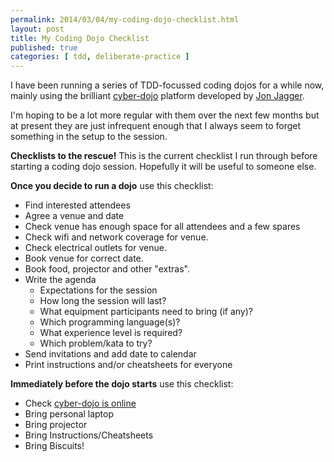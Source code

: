 ```yaml
---
permalink: 2014/03/04/my-coding-dojo-checklist.html
layout: post
title: My Coding Dojo Checklist
published: true
categories: [ tdd, deliberate-practice ]
---
```

I have been running a series of TDD-focussed coding dojos for a while now, 
mainly using the brilliant [cyber-dojo](http://www.cyber-dojo.com/) platform 
developed by [Jon Jagger](http://jonjagger.blogspot.com/p/cyber-dojo_2380.html).

I'm hoping to be a lot more regular with them over the next few months but 
at present they are just infrequent enough that I always seem to forget something 
in the setup to the session. 

**Checklists to the rescue!** This is the current checklist I run through 
before starting a coding dojo session. Hopefully it will be useful to someone 
else.

**Once you decide to run a dojo** use this checklist:

* Find interested attendees
* Agree a venue and date
* Check venue has enough space for all attendees and a few spares
* Check wifi and network coverage for venue.
* Check electrical outlets for venue.
* Book venue for correct date.
* Book food, projector and other "extras".
* Write the agenda
	- Expectations for the session
	- How long the session will last?
	- What equipment participants need to bring (if any)?
	- Which programming language(s)?
	- What experience level is required?
	- Which problem/kata to try?
* Send invitations and add date to calendar
* Print instructions and/or cheatsheets for everyone

**Immediately before the dojo starts** use this checklist:

* Check [cyber-dojo is online](http://www.cyber-dojo.com/)
* Bring personal laptop
* Bring projector
* Bring Instructions/Cheatsheets
* Bring Biscuits!





 




